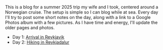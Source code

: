 This is a blog for a summer 2025 trip my wife and I took, centered around a
Norwegian cruise. The setup is simple so I can blog while at sea. Every day
I'll try to post some short notes on the day, along with a link to a Google
Photos album with a few pictures. As I have time and energy, I'll update the
older pages and photos.

* Day 1: [Arrival in Reykjavik](2025-06-29-arrival-in-reykjavik/)
* Day 2: [Hiking in Reykjadalur](2025-06-30-reykjadalur-and-djupagilsfoss/)
